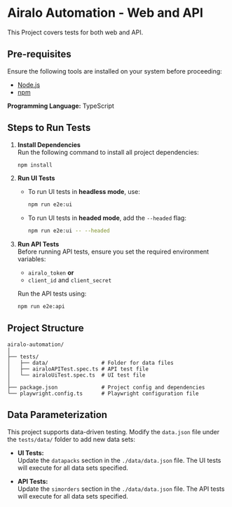 
# Airalo Automation - Web and API

This Project covers tests for both web and API.

## Pre-requisites
Ensure the following tools are installed on your system before proceeding:
- [Node.js](https://nodejs.org/)
- [npm](https://www.npmjs.com/)

**Programming Language:** TypeScript

## Steps to Run Tests

1. **Install Dependencies**  
   Run the following command to install all project dependencies:  
   ```bash
   npm install
   ```

2. **Run UI Tests**  
   - To run UI tests in **headless mode**, use:  
     ```bash
     npm run e2e:ui
     ```
   - To run UI tests in **headed mode**, add the `--headed` flag:  
     ```bash
     npm run e2e:ui -- --headed
     ```

3. **Run API Tests**  
   Before running API tests, ensure you set the required environment variables:  
   - `airalo_token` **or**  
   - `client_id` and `client_secret`  

   Run the API tests using:  
   ```bash
   npm run e2e:api
   ```

## Project Structure

```
airalo-automation/
│
├── tests/
│   ├── data/                 # Folder for data files
│   ├── airaloAPITest.spec.ts # API test file
│   └── airaloUiTest.spec.ts  # UI test file
│
├── package.json              # Project config and dependencies
└── playwright.config.ts      # Playwright configuration file
```

## Data Parameterization

This project supports data-driven testing. Modify the `data.json` file under the `tests/data/` folder to add new data sets:

- **UI Tests:**  
  Update the `datapacks` section in the `./data/data.json` file. The UI tests will execute for all data sets specified.

- **API Tests:**  
  Update the `simorders` section in the `./data/data.json` file. The API tests will execute for all data sets specified.

